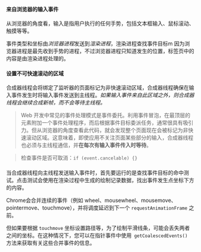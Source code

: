 #### 来自浏览器的输入事件
  从浏览器的角度看，输入是指用户执行的任何手势，包括文本框输入、鼠标滚动、触摸等等。

  事件类型和坐标由*浏览器进程*发送到*渲染进程*，渲染进程查找事件目标m
  因为浏览器进程是最先收到手势的进程，不过浏览器进程只知道发生的位置，标签页中的内容是由渲染进程处理的。

#### 设置不可快速滚动的区域
  合成器线程会将绑定了监听器的页面标记为非快速滚动区域，合成器线程确保在输入事件发生时将输入事件发送到主线程。*如果输入事件来自此区域之外，则合成器线程会继续合成新帧，而不会等待主线程。*

  > Web 开发中常见的事件处理模式是事件委托。利用事件冒泡，在最顶层的元素附加一个事件处理程序，而后根据事件目标委派任务，通常很具有吸引力。但从浏览器的角度查看此代码，就会发现整个页面现在会被标记为非快速滚动区域。这意味着，即使应用不关注页面某些部分的输入，合成器线程也必须与主线程通信，并**在每次有输入事件传入时等待**。

> 检查事件是否可取消：`if (event.cancelable) {}`

####
当合成器线程向主线程发送输入事件时，首先要运行的是查找事件目标的命中测试。点击测试会使用在渲染过程中生成的绘制记录数据，找出事件发生点坐标下方的内容。


Chrome会合并连续的事件（例如 wheel、mousewheel、mousemove、pointermove、touchmove），并将调度延迟到下一个 `requestAnimationFrame` 之前。

但如果要根据 `touchmove` 坐标设置路径等，为了绘制平滑线条，可能会丢失两者之间的坐标。在这种情况下，您可以在指针事件中使用` getCoalescedEvents()` 方法来获取有关这些合并事件的信息。

  
